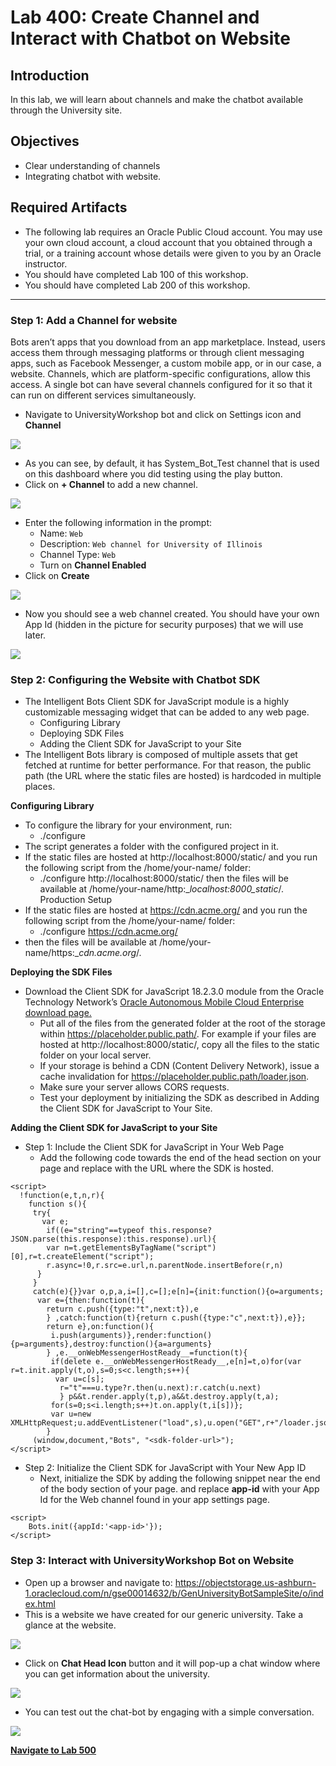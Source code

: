 # Lab 400: Create Channel and Interact with Chatbot on Website
## Introduction
In this lab, we will learn about channels and make the chatbot available through the University site.

## Objectives
- Clear understanding of channels
- Integrating chatbot with website.

## Required Artifacts
- The following lab requires an Oracle Public Cloud account. You may use your own cloud account, a cloud account that you obtained through a trial, or a training account whose details were given to you by an Oracle instructor.
- You should have completed Lab 100 of this workshop.
- You should have completed Lab 200 of this workshop.

---
### Step 1: Add a Channel for website
Bots aren’t apps that you download from an app marketplace. Instead, users access them through messaging platforms or through client messaging apps, such as Facebook Messenger, a custom mobile app, or in our case, a website. Channels, which are platform-specific configurations, allow this access. A single bot can have several channels configured for it so that it can run on different services simultaneously.

- Navigate to UniversityWorkshop bot and click on Settings icon and **Channel**

![](./images/400/1.png)

- As you can see, by default, it has System_Bot_Test channel that is used on this dashboard where you did testing using the play button. 
- Click on **+ Channel** to add a new channel.

![](./images/400/2.png)

- Enter the following information in the prompt:
    - Name: `Web`
    - Description: `Web channel for University of Illinois`
    - Channel Type: `Web`
    - Turn on **Channel Enabled**
- Click on **Create**

![](./images/400/3.png)

- Now you should see a web channel created. You should have your own App Id (hidden in the picture for security purposes) that we will use later.

![](./images/400/4.png)

### Step 2: Configuring the Website with Chatbot SDK
- The Intelligent Bots Client SDK for JavaScript module is a highly customizable messaging widget that can be added to any web page.
    - Configuring Library
    - Deploying SDK Files
    - Adding the Client SDK for JavaScript to your Site
- The Intelligent Bots library is composed of multiple assets that get fetched at runtime for better performance. For that reason, the public path (the URL where the static files are hosted) is hardcoded in multiple places.

**Configuring Library**
- To configure the library for your environment, run:
    - ./configure 
- The script generates a folder with the configured project in it.
- If the static files are hosted at http://localhost:8000/static/ and you run the following script from the /home/your-name/ folder:
    - ./configure http://localhost:8000/static/
then the files will be available at /home/your-name/http:__localhost:8000_static_/.
Production Setup
- If the static files are hosted at https://cdn.acme.org/ and you run the following script from the /home/your-name/ folder:
    -   ./configure https://cdn.acme.org/
- then the files will be available at /home/your-name/https:__cdn.acme.org_/.

**Deploying the SDK Files**
- Download the Client SDK for JavaScript 18.2.3.0 module from the Oracle Technology Network’s <a href="http://www.oracle.com/technetwork/topics/cloud/downloads/amce-downloads-4478270.html">Oracle Autonomous Mobile Cloud Enterprise download page.</a>
    - Put all of the files from the generated folder at the root of the storage within https://placeholder.public.path/. For example if your files are hosted at http://localhost:8000/static/, copy all the files to the static folder on your local server.
    - If your storage is behind a CDN (Content Delivery Network), issue a cache invalidation for https://placeholder.public.path/loader.json.
    - Make sure your server allows CORS requests.
    - Test your deployment by initializing the SDK as described in Adding the Client SDK for JavaScript to Your Site.

**Adding the Client SDK for JavaScript to your Site**
- Step 1: Include the Client SDK for JavaScript in Your Web Page
    - Add the following code towards the end of the head section on your page and replace <sdk-folder-url> with the URL where the SDK is hosted.
    
```
<script> 
  !function(e,t,n,r){ 
    function s(){
     try{
       var e;
        if((e="string"==typeof this.response?JSON.parse(this.response):this.response).url){
        var n=t.getElementsByTagName("script")[0],r=t.createElement("script");
        r.async=!0,r.src=e.url,n.parentNode.insertBefore(r,n)
      }
     }
     catch(e){}}var o,p,a,i=[],c=[];e[n]={init:function(){o=arguments;
      var e={then:function(t){
        return c.push({type:"t",next:t}),e
        } ,catch:function(t){return c.push({type:"c",next:t}),e}};
        return e},on:function(){
         i.push(arguments)},render:function(){p=arguments},destroy:function(){a=arguments}
        } ,e.__onWebMessengerHostReady__=function(t){
         if(delete e.__onWebMessengerHostReady__,e[n]=t,o)for(var r=t.init.apply(t,o),s=0;s<c.length;s++){
          var u=c[s];
           r="t"===u.type?r.then(u.next):r.catch(u.next)
           } p&&t.render.apply(t,p),a&&t.destroy.apply(t,a);
         for(s=0;s<i.length;s++)t.on.apply(t,i[s])};
         var u=new XMLHttpRequest;u.addEventListener("load",s),u.open("GET",r+"/loader.json",!0),u.responseType="json",u.send() 
        }
     (window,document,"Bots", "<sdk-folder-url>"); 
</script>

```

- Step 2: Initialize the Client SDK for JavaScript with Your New App ID
    - Next, initialize the SDK by adding the following snippet near the end of the body section of your page. and replace **app-id** with your App Id for the Web channel found in your app settings page.

```
<script>
    Bots.init({appId:'<app-id>'});
</script>

```

### Step 3: Interact with UniversityWorkshop Bot on Website
- Open up a browser and navigate to: https://objectstorage.us-ashburn-1.oraclecloud.com/n/gse00014632/b/GenUniversityBotSampleSite/o/index.html
- This is a website we have created for our generic university. Take a glance at the website. 

![](./images/400/7.png)

- Click on **Chat Head Icon** button and it will pop-up a chat window where you can get information about the university.

![](./images/400/8.png)

- You can test out the chat-bot by engaging with a simple conversation.

![](./images/400/9.png)

**[Navigate to Lab 500](Lab500.md)**